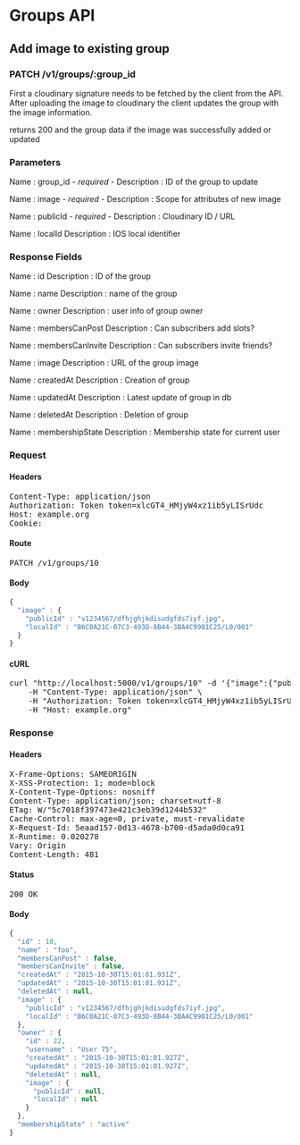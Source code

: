 # Groups API

## Add image to existing group

### PATCH /v1/groups/:group_id

First a cloudinary signature needs to be fetched by the client from the API. After uploading the image to cloudinary the client updates the group with the image information.

returns 200 and the group data if the image was successfully added or updated

### Parameters

Name : group_id *- required -*
Description : ID of the group to update

Name : image *- required -*
Description : Scope for attributes of new image

Name : publicId *- required -*
Description : Cloudinary ID / URL

Name : localId
Description : IOS local identifier


### Response Fields

Name : id
Description : ID of the group

Name : name
Description : name of the group

Name : owner
Description : user info of group owner

Name : membersCanPost
Description : Can subscribers add slots?

Name : membersCanInvite
Description : Can subscribers invite friends?

Name : image
Description : URL of the group image

Name : createdAt
Description : Creation of group

Name : updatedAt
Description : Latest update of group in db

Name : deletedAt
Description : Deletion of group

Name : membershipState
Description : Membership state for current user

### Request

#### Headers

<pre>Content-Type: application/json
Authorization: Token token=xlcGT4_HMjyW4xz1ib5yLISrUdc
Host: example.org
Cookie: </pre>

#### Route

<pre>PATCH /v1/groups/10</pre>

#### Body
```javascript
{
  "image" : {
    "publicId" : "v1234567/dfhjghjkdisudgfds7iyf.jpg",
    "localId" : "B6C0A21C-07C3-493D-8B44-3BA4C9981C25/L0/001"
  }
}
```


#### cURL

<pre class="request">curl &quot;http://localhost:5000/v1/groups/10&quot; -d &#39;{&quot;image&quot;:{&quot;publicId&quot;:&quot;v1234567/dfhjghjkdisudgfds7iyf.jpg&quot;,&quot;localId&quot;:&quot;B6C0A21C-07C3-493D-8B44-3BA4C9981C25/L0/001&quot;}}&#39; -X PATCH \
	-H &quot;Content-Type: application/json&quot; \
	-H &quot;Authorization: Token token=xlcGT4_HMjyW4xz1ib5yLISrUdc&quot; \
	-H &quot;Host: example.org&quot;</pre>

### Response

#### Headers

<pre>X-Frame-Options: SAMEORIGIN
X-XSS-Protection: 1; mode=block
X-Content-Type-Options: nosniff
Content-Type: application/json; charset=utf-8
ETag: W/&quot;5c7018f397473e421c3eb39d1244b532&quot;
Cache-Control: max-age=0, private, must-revalidate
X-Request-Id: 5eaad157-0d13-4678-b700-d5ada0d0ca91
X-Runtime: 0.020278
Vary: Origin
Content-Length: 481</pre>

#### Status

<pre>200 OK</pre>

#### Body

```javascript
{
  "id" : 10,
  "name" : "foo",
  "membersCanPost" : false,
  "membersCanInvite" : false,
  "createdAt" : "2015-10-30T15:01:01.931Z",
  "updatedAt" : "2015-10-30T15:01:01.931Z",
  "deletedAt" : null,
  "image" : {
    "publicId" : "v1234567/dfhjghjkdisudgfds7iyf.jpg",
    "localId" : "B6C0A21C-07C3-493D-8B44-3BA4C9981C25/L0/001"
  },
  "owner" : {
    "id" : 22,
    "username" : "User 75",
    "createdAt" : "2015-10-30T15:01:01.927Z",
    "updatedAt" : "2015-10-30T15:01:01.927Z",
    "deletedAt" : null,
    "image" : {
      "publicId" : null,
      "localId" : null
    }
  },
  "membershipState" : "active"
}
```
